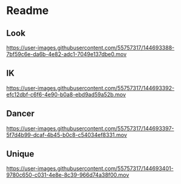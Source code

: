 # Readme

## Look

https://user-images.githubusercontent.com/55757317/144693388-7bf59c6e-da6b-4e82-adc1-7049e137dbe0.mov

## IK

https://user-images.githubusercontent.com/55757317/144693392-efc12dbf-c6f6-4e90-b0a8-ebd9ad59a52b.mov

## Dancer

https://user-images.githubusercontent.com/55757317/144693397-5f7d4b99-dcaf-4b45-b0c8-c54034ef8331.mov

## Unique

https://user-images.githubusercontent.com/55757317/144693401-9780c650-c031-4e8e-8c39-966d74a38f00.mov



